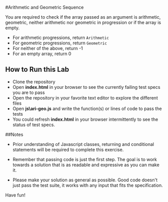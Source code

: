#Arithmetic and Geometric Sequence

You are required to check if the array passed as an argument is arithmetic, geometric, neither arithmetic nor geometric in progression or if the array is empty.

- For arithmetic progressions, return `Arithmetic`
- For geometric progressions, return `Geometric`
- For neither of the above, return -1
- For an empty array, return 0

## How to Run this Lab

+ Clone the repository
+ Open **index.html** in your browser to see the currently failing test specs you are to pass
+ Open the repository in your favorite text editor to explore the different files
+ Open **js\ari-geo.js** and write the function(s) or lines of code to pass the tests
+ You could refresh **index.html** in your browser intermittently to see the status of test specs.


##Notes

+ Prior understanding of Javascript classes, returning and conditional statements will be required to complete this exercise.

+ Remember that passing code is just the first step. The goal is to work towards a solution that is as readable and expressive as you can make
it.

+ Please make your solution as general as possible. Good code doesn't just pass the test suite, it works with any input that fits the specification.

Have fun!
